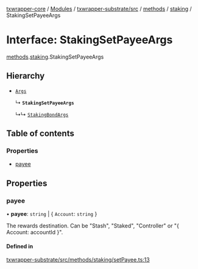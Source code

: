[txwrapper-core](../README.md) / [Modules](../modules.md) / [txwrapper-substrate/src](../modules/txwrapper_substrate_src.md) / [methods](../modules/txwrapper_substrate_src.methods.md) / [staking](../modules/txwrapper_substrate_src.methods.staking.md) / StakingSetPayeeArgs

# Interface: StakingSetPayeeArgs

[methods](../modules/txwrapper_substrate_src.methods.md).[staking](../modules/txwrapper_substrate_src.methods.staking.md).StakingSetPayeeArgs

## Hierarchy

- [`Args`](../modules/txwrapper_core_src.md#args)

  ↳ **`StakingSetPayeeArgs`**

  ↳↳ [`StakingBondArgs`](txwrapper_substrate_src.methods.staking.StakingBondArgs.md)

## Table of contents

### Properties

- [payee](txwrapper_substrate_src.methods.staking.StakingSetPayeeArgs.md#payee)

## Properties

### payee

• **payee**: `string` \| { `Account`: `string`  }

The rewards destination. Can be "Stash", "Staked", "Controller" or "{ Account: accountId }".

#### Defined in

[txwrapper-substrate/src/methods/staking/setPayee.ts:13](https://github.com/paritytech/txwrapper-core/blob/54903b8/packages/txwrapper-substrate/src/methods/staking/setPayee.ts#L13)
